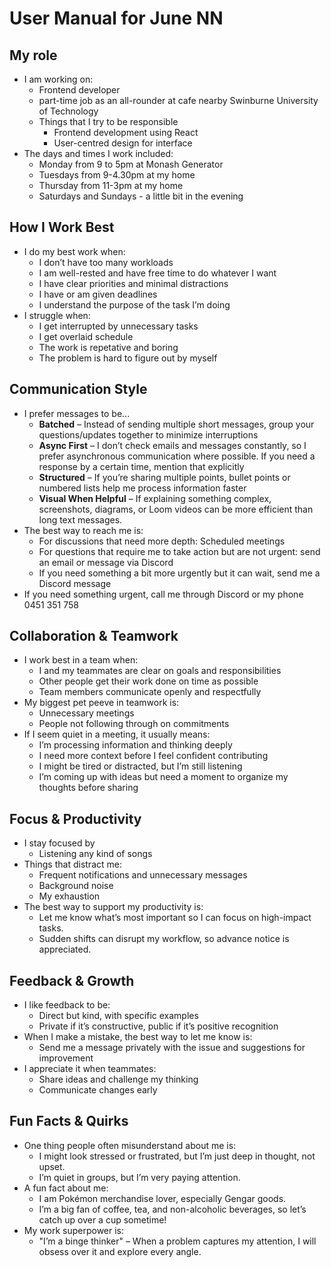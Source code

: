 # User Manual for June NN

## My role

- I am working on:
  - Frontend developer
  - part-time job as an all-rounder at cafe nearby Swinburne University of Technology
  - Things that I try to be responsible
    - Frontend development using React
    - User-centred design for interface
- The days and times I work included:
  - Monday from 9 to 5pm at Monash Generator
  - Tuesdays from 9-4.30pm at my home
  - Thursday from 11-3pm at my home
  - Saturdays and Sundays - a little bit in the evening

## How I Work Best

- I do my best work when:
  - I don’t have too many workloads
  - I am well-rested and have free time to do whatever I want
  - I have clear priorities and minimal distractions
  - I have or am given deadlines
  - I understand the purpose of the task I’m doing
- I struggle when:
  - I get interrupted by unnecessary tasks
  - I get overlaid schedule
  - The work is repetative and boring
  - The problem is hard to figure out by myself

## Communication Style

- I prefer messages to be...
  - **Batched** – Instead of sending multiple short messages, group your questions/updates together to minimize interruptions
  - **Async First** – I don’t check emails and messages constantly, so I prefer asynchronous communication where possible. If you need a response by a certain time, mention that explicitly
  - **Structured** – If you’re sharing multiple points, bullet points or numbered lists help me process information faster
  - **Visual When Helpful** – If explaining something complex, screenshots, diagrams, or Loom videos can be more efficient than long text messages.
- The best way to reach me is:
  - For discussions that need more depth: Scheduled meetings
  - For questions that require me to take action but are not urgent: send an email or message via Discord
  - If you need something a bit more urgently but it can wait, send me a Discord message
- If you need something urgent, call me through Discord or my phone 0451 351 758

## Collaboration & Teamwork

- I work best in a team when:
  - I and my teammates are clear on goals and responsibilities
  - Other people get their work done on time as possible
  - Team members communicate openly and respectfully
- My biggest pet peeve in teamwork is:
  - Unnecessary meetings
  - People not following through on commitments
- If I seem quiet in a meeting, it usually means:
  - I’m processing information and thinking deeply
  - I need more context before I feel confident contributing
  - I might be tired or distracted, but I’m still listening
  - I’m coming up with ideas but need a moment to organize my thoughts before sharing

## Focus & Productivity

- I stay focused by
  - Listening any kind of songs
- Things that distract me:
  - Frequent notifications and unnecessary messages
  - Background noise
  - My exhaustion
- The best way to support my productivity is:
  - Let me know what’s most important so I can focus on high-impact tasks.
  - Sudden shifts can disrupt my workflow, so advance notice is appreciated.

## Feedback & Growth

- I like feedback to be:
  - Direct but kind, with specific examples
  - Private if it’s constructive, public if it’s positive recognition
- When I make a mistake, the best way to let me know is:
  - Send me a message privately with the issue and suggestions for improvement
- I appreciate it when teammates:
  - Share ideas and challenge my thinking
  - Communicate changes early

## Fun Facts & Quirks

- One thing people often misunderstand about me is:
  - I might look stressed or frustrated, but I’m just deep in thought, not upset.
  - I’m quiet in groups, but I’m very paying attention.
- A fun fact about me:
  - I am Pokémon merchandise lover, especially Gengar goods.
  - I’m a big fan of coffee, tea, and non-alcoholic beverages, so let’s catch up over a cup sometime!
- My work superpower is:
  - "I’m a binge thinker" – When a problem captures my attention, I will obsess over it and explore every angle.
